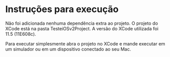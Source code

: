 # Instruções para execução

Não foi adicionada nenhuma dependência extra ao projeto.
O projeto do XCode está na pasta TesteiOSv2Project.
A versão do XCode utilizada foi 11.5 (11E608c).

Para executar simplesmente abra o projeto no XCode e mande executar em um simulador ou em um dispositivo conectado ao seu Mac.

